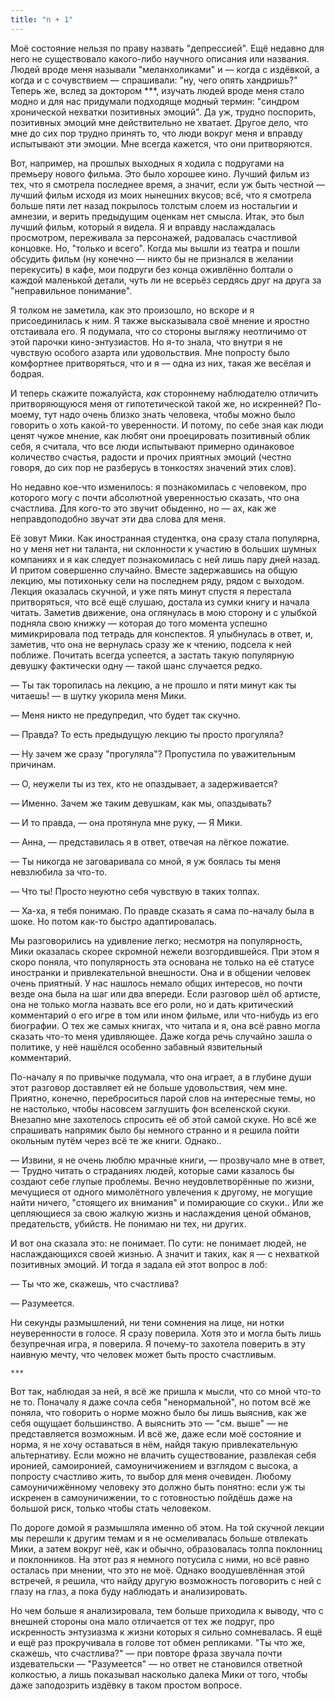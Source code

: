 ```yaml
---
title: "n + 1"
---
```


Моё состояние нельзя по праву назвать "депрессией". Ещё недавно для него не
существовало какого-либо научного описания или названия. Людей вроде меня
называли "меланхоликами" и — когда с издёвкой, а когда и с сочувствием —
спрашивали: "ну, чего опять хандришь?" Теперь же, вслед за доктором ***, изучать
людей вроде меня стало модно и для нас придумали подходяще модный термин:
"синдром хронической нехватки позитивных эмоций". Да уж, трудно поспорить,
позитивных эмоций мне действительно не хватает. Другое дело, что мне до сих пор
трудно принять то, что люди вокруг меня и вправду испытывают эти эмоции. Мне
всегда кажется, что они притворяются.

Вот, например, на прошлых выходных я ходила с подругами на премьеру нового
фильма. Это было хорошее кино. Лучший фильм из тех, что я смотрела последнее
время, а значит, если уж быть честной — лучший фильм исходя из моих нынешних
вкусов; всё, что я смотрела больше пяти лет назад покрылось толстым слоем из
ностальгии и амнезии, и верить предыдущим оценкам нет смысла. Итак, это был
лучший фильм, который я видела. Я и вправду наслаждалась просмотром, переживала
за персонажей, радовалась счастливой концовке. Но, "только и всего". Когда мы
вышли из театра и пошли обсудить фильм (ну конечно — никто бы не признался в
желании перекусить) в кафе, мои подруги без конца оживлённо болтали о каждой
маленькой детали, чуть ли не всерьёз сердясь друг на друга за "неправильное
понимание".

Я толком не заметила, как это произошло, но вскоре и я присоединилась к ним. Я
также высказывала своё мнение и яростно отстаивала его. Я подумала, что со
стороны выгляжу неотличимо от этой парочки кино-энтузиастов. Но я-то знала, что
внутри я не чувствую особого азарта или удовольствия. Мне попросту было
комфортнее притворяться, что и я — одна из них, такая же весёлая и бодрая.

И теперь скажите пожалуйста, *как* стороннему наблюдателю отличить
притворяющуюся меня от гипотетической такой же, но искренней? По-моему, тут надо
очень близко знать человека, чтобы можно было говорить о хоть какой-то
уверенности. И потому, по себе зная как люди ценят чужое мнение, как любят они
проецировать позитивный облик себя, я считала, что все люди испытывают примерно
одинаковое количество счастья, радости и прочих приятных эмоций (честно говоря,
до сих пор не разберусь в тонкостях значений этих слов).

Но недавно кое-что изменилось: я познакомилась с человеком, про которого могу с
почти абсолютной уверенностью сказать, что она счастлива. Для кого-то это звучит
обыденно, но — ах, как же неправдоподобно звучат эти два слова для меня.

Её зовут Мики. Как иностранная студентка, она сразу стала популярна, но у меня
нет ни таланта, ни склонности к участию в больших шумных компаниях и я как
следует познакомилась с ней лишь пару дней назад. И притом совершенно
случайно. Вместе задержавшись на общую лекцию, мы потихоньку сели на последнем
ряду, рядом с выходом. Лекция оказалась скучной, и уже пять минут спустя я
перестала притворяться, что всё ещё слушаю, достала из сумки книгу и начала
читать. Заметив движение, она оглянулась в мою сторону и с улыбкой подняла свою
книжку — которая до того момента успешно мимикрировала под тетрадь для
конспектов. Я улыбнулась в ответ, и, заметив, что она не вернулась сразу же к
чтению, подсела к ней поближе. Почитать всегда успеется, а застать такую
популярную девушку фактически одну — такой шанс случается редко.

— Ты так торопилась на лекцию, а не прошло и пяти минут как ты читаешь! — в
шутку укорила меня Мики.

— Меня никто не предупредил, что будет так скучно.

— Правда? То есть предыдущую лекцию ты просто прогуляла?

— Ну зачем же сразу "прогуляла"? Пропустила по уважительным причинам.

— О, неужели ты из тех, кто не опаздывает, а задерживается?

— Именно. Зачем же таким девушкам, как мы, опаздывать?

— И то правда, — она протянула мне руку, — Я Мики.

— Анна, — представилась я в ответ, отвечая на лёгкое пожатие.

— Ты никогда не заговаривала со мной, я уж боялась ты меня невзлюбила за что-то.

— Что ты! Просто неуютно себя чувствую в таких толпах.

— Ха-ха, я тебя понимаю. По правде сказать я сама по-началу была в шоке. Но
потом как-то быстро адаптировалась.

Мы разговорились на удивление легко; несмотря на популярность, Мики оказалась
скорее скромной нежели возгордившейся. При этом я скоро поняла, что популярность
эта основана не только на её статусе иностранки и привлекательной внешности. Она
и в общении человек очень приятный. У нас нашлось немало общих интересов, но
почти везде она была на шаг или два впереди. Если разговор шёл об артисте, она
не только могла назвать все его роли, но и дать критический комментарий о его
игре в том или ином фильме, или что-нибудь из его биографии. О тех же самых
книгах, что читала и я, она всё равно могла сказать что-то меня удивляющее. Даже
когда речь случайно зашла о политике, у неё нашёлся особенно забавный
язвительный комментарий.

По-началу я по привычке подумала, что она играет, а в глубине души этот разговор
доставляет ей не больше удовольствия, чем мне. Приятно, конечно, переброситься
парой слов на интересные темы, но не настолько, чтобы насовсем заглушить фон
вселенской скуки. Внезапно мне захотелось спросить её об этой самой скуке. Но
всё же спрашивать напрямик было бы немного странно и я решила пойти окольным
путём через всё те же книги. Однако..

— Извини, я не очень люблю мрачные книги, — прозвучало мне в ответ, — Трудно
читать о страданиях людей, которые сами казалось бы создают себе глупые
проблемы. Вечно неудовлетворённые по жизни, мечущиеся от одного мимолётного
увлечения к другому, не могущие найти ничего, "стоящего их внимания" и
помирающие со скуки.. Или же цепляющиеся за свою жалкую жизнь и наслаждения
ценой обманов, предательств, убийств. Не понимаю ни тех, ни других.

И вот она сказала это: не понимает. По сути: не понимает людей, не
наслаждающихся своей жизнью. А значит и таких, как я — с нехваткой позитивных
эмоций. И тогда я задала ей этот вопрос в лоб:

— Ты что же, скажешь, что счастлива?

— Разумеется.

Ни секунды размышлений, ни тени сомнения на лице, ни нотки неуверенности в
голосе. Я сразу поверила. Хотя это и могла быть лишь безупречная игра, я
поверила. Я почему-то захотела поверить в эту наивную мечту, что человек может
быть просто счастливым.

    ***

Вот так, наблюдая за ней, я всё же пришла к мысли, что со мной что-то не
то. Поначалу я даже сочла себя "ненормальной", но потом всё же поняла, что
говорить о норме можно было бы лишь выяснив, как же себя ощущает большинство. А
выяснить это — "см. выше" — не представляется возможным. И всё же, даже если моё
состояние и норма, я не хочу оставаться в нём, найдя такую привлекательную
альтернативу. Если можно не влачить существование, развлекая себя иронией,
самоиронией, самоуничижением и взглядом с высока, а попросту счастливо жить, то
выбор для меня очевиден. Любому самоуничижённому человеку это должно быть
понятно: если уж ты искренен в самоуничижении, то с готовностью пойдёшь даже на
большой риск, только чтобы стать человеком.

По дороге домой я размышляла именно об этом. На той скучной лекции мы перешли к
другим темам и я не осмеливалась больше отвлекать Мики, а затем вокруг неё, как
и обычно, образовалась толпа поклонниц и поклонников. На этот раз я немного
потусила с ними, но всё равно осталась при мнении, что это не моё. Однако
воодушевлённая этой встречей, я решила, что найду другую возможность поговорить
с ней с глазу на глаз, а пока буду наблюдать и анализировать.

Но чем больше я анализировала, тем больше приходила к выводу, что с внешней
стороны она мало отличается от тех же подруг, про искренность энтузиазма к жизни
которых я сильно сомневалась. Я ещё и ещё раз прокручивала в голове тот обмен
репликами. "Ты что же, скажешь, что счастлива?" — при повторе фраза звучала
почти издевательски — "Разумеется" — но ответ не становился ответной колкостью,
а лишь показывал насколько далека Мики от того, чтобы даже заподозрить издёвку в
таком простом вопросе.
